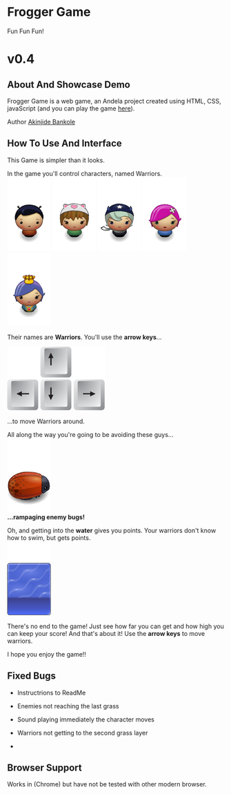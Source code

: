 Frogger Game
===============================

Fun Fun Fun!

# v0.4

## About And Showcase Demo
Frogger Game is a web game, an Andela project created using HTML, CSS, javaScript (and you can play the game [here](http://)).

Author [Akinjide Bankole](https://twitter.com/JideBhanks)


## How To Use And Interface
This Game is simpler than it looks.

In the game you'll control characters, named Warriors.  
![Warriors](images/char-boy.png)
![Warriors](images/char-cat-girl.png)
![Warriors](images/char-horn-girl.png)
![Warriors](images/char-pink-girl.png)
![Warriors](images/char-princess-girl.png)  

Their names are **Warriors**.  You'll use the **arrow keys**...  

![Arrow Keys](images/arrow_keys.png)  

...to move Warriors around. 

All along the way you're going to be avoiding these guys...  
![Enemy Bug](images/enemy-bug.png)  
**...rampaging enemy bugs!** 

Oh, and getting into the **water** gives you points.  Your warriors don't know how to swim, but gets points.  
![Water](images/water-block.png) 

There's no end to the game!  Just see how far you can get and how high you can keep your score! And that's about it!  Use the **arrow keys** to move warriors.

I hope you enjoy the game!!


## Fixed Bugs
- Instructrions to ReadMe

- Enemies not reaching the last grass

- Sound playing immediately the character moves

- Warriors not getting to the second grass layer

- 


## Browser Support
Works in (Chrome) but have not be tested with other modern browser.